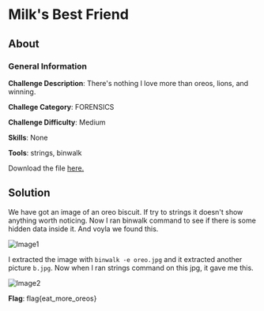 # Milk's Best Friend
## About

### General Information

__Challenge Description__: There's nothing I love more than oreos, lions, and winning.

__Challege Category__: FORENSICS

__Challenge Difficulty__: Medium

__Skills__: None

__Tools__: strings, binwalk

Download the file [here.](https://mega.nz/file/DC5F2KgR#P8UotyST_6n2iW5BS1yYnum8KnU0-2Amw2nq3UoMq0Y)

## Solution

We have got an image of an oreo biscuit. If try to strings it doesn't show anything worth noticing. Now I ran binwalk command to see if there is some hidden data inside it. And voyla we found this.

![Image1]()

I extracted the image with ```binwalk -e oreo.jpg``` and it extracted another picture ```b.jpg```. Now when I ran strings command on this jpg, it gave me this.

![Image2]()

__Flag__: flag{eat_more_oreos}
